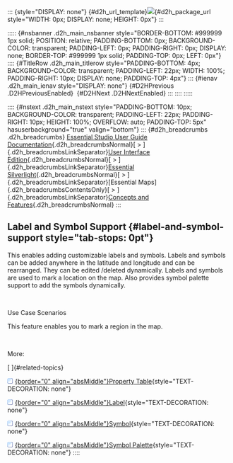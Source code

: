 ::: {style="DISPLAY: none"}
[](ms-xhelp:///?Id=d2h_url_template){#d2h_url_template}![](!package_url!){#d2h_package_url style="WIDTH: 0px; DISPLAY: none; HEIGHT: 0px"}
:::

::::: {#nsbanner .d2h_main_nsbanner style="BORDER-BOTTOM: #999999 1px solid; POSITION: relative; PADDING-BOTTOM: 0px; BACKGROUND-COLOR: transparent; PADDING-LEFT: 0px; PADDING-RIGHT: 0px; DISPLAY: none; BORDER-TOP: #999999 1px solid; PADDING-TOP: 0px; LEFT: 0px"}
:::: {#TitleRow .d2h_main_titlerow style="PADDING-BOTTOM: 4px; BACKGROUND-COLOR: transparent; PADDING-LEFT: 22px; WIDTH: 100%; PADDING-RIGHT: 10px; DISPLAY: none; PADDING-TOP: 4px"}
::: {#ienav .d2h_main_ienav style="DISPLAY: none"}
[](ms-xhelp:///?Id=9757619c-ed83-4095-aa77-ed785097ca57){#D2HPrevious .D2HPreviousEnabled}  [](ms-xhelp:///?Id=db02cf02-71aa-41b9-a2fb-9c6db6a8a920){#D2HNext .D2HNextEnabled}
:::
::::
:::::

:::: {#nstext .d2h_main_nstext style="PADDING-BOTTOM: 10px; BACKGROUND-COLOR: transparent; PADDING-LEFT: 22px; PADDING-RIGHT: 10px; HEIGHT: 100%; OVERFLOW: auto; PADDING-TOP: 5px" hasuserbackground="true" valign="bottom"}
::: {#d2h_breadcrumbs .d2h_breadcrumbs}
[Essential Studio User Guide Documentation](ms-xhelp:///?Id=12457748-09e3-4d74-a240-8e049cedf030){.d2h_breadcrumbsNormal}[ \> ]{.d2h_breadcrumbsLinkSeparator}[User Interface Edition](ms-xhelp:///?Id=c29296b7-531c-413b-a0ec-488ca1f7f669){.d2h_breadcrumbsNormal}[ \> ]{.d2h_breadcrumbsLinkSeparator}[Essential Silverlight](ms-xhelp:///?Id=66221bd1-ba2e-43c2-94a7-618f50e01d24){.d2h_breadcrumbsNormal}[ \> ]{.d2h_breadcrumbsLinkSeparator}[Essential Maps]{.d2h_breadcrumbsContentsOnly}[ \> ]{.d2h_breadcrumbsLinkSeparator}[Concepts and Features](ms-xhelp:///?Id=ab523ca4-cfb2-4736-9bef-ec20b3268450){.d2h_breadcrumbsNormal}
:::

## Label and Symbol Support {#label-and-symbol-support style="tab-stops: 0pt"}

This enables adding customizable labels and symbols. Labels and symbols can be added anywhere in the latitude and longitude and can be rearranged. They can be edited /deleted dynamically. Labels and symbols are used to mark a location on the map. Also provides symbol palette support to add the symbols dynamically.

 

Use Case Scenarios

This feature enables you to mark a region in the map.

 

More:

[ ]{#related-topics}

[![](button.gif){border="0" align="absMiddle"}Property Table](ms-xhelp:///?Id=db02cf02-71aa-41b9-a2fb-9c6db6a8a920){style="TEXT-DECORATION: none"}

[![](button.gif){border="0" align="absMiddle"}Label](ms-xhelp:///?Id=77a1b29c-fb3a-4b56-aab8-8ac59168dd14){style="TEXT-DECORATION: none"}

[![](button.gif){border="0" align="absMiddle"}Symbol](ms-xhelp:///?Id=d1feb06e-a279-4e32-b7ce-49af8549fcd2){style="TEXT-DECORATION: none"}

[![](button.gif){border="0" align="absMiddle"}Symbol Palette](ms-xhelp:///?Id=fb027bde-736a-4dba-bdbe-4dd92b44e86c){style="TEXT-DECORATION: none"}
::::
